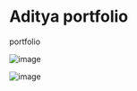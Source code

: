 # Aditya portfolio
portfolio

![image](https://github.com/user-attachments/assets/baed5a51-e5e6-4d5c-9651-ee053902d771)

![image](https://github.com/user-attachments/assets/168bada8-1951-40e7-86fa-0a2572a40cb6)


